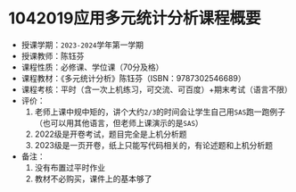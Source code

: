# 1042019应用多元统计分析课程概要

+ 授课学期：`2023-2024`学年第一学期
+ 授课教师：陈钰芬
+ 课程性质：必修课、学位课（70分及格）
+ 课程教材：《多元统计分析》陈钰芬（ISBN：9787302546689）
+ 课程考核：平时（含一次上机练习，可交流、可百度）+期末考试（语言不限）
+ 评价：
  1. 老师上课中规中矩的，讲个大约`2/3`的时间会让学生自己用`SAS`跑一跑例子（也可以用其他语言，但老师上课演示的是`SAS`）
  2. 2022级是开卷考试，题目完全是上机分析题
  3. 2023级是一页开卷，纸上只能写代码相关的，有论述题和上机分析题
+ 备注：
  1. 没有布置过平时作业
  2. 教材不必购买，课件上的基本够了
